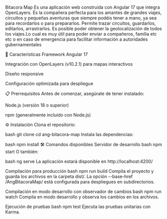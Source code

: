 Bitacora Map
Es una aplicación web construida con Angular 17 que integra OpenLayers. És la compañera perfecta para los amantes de grandes viajes, circuitos y pequeñas aventuras que siempre podéis tener a mano, ya sea para recordarlos o para prepararlos. Permite trazar circuitos, guardarlos, editarlos, arrastrarlos. Es posible poder obtener la geolocalización de todos los viajes.Lo cual es muy útil para poder enviar a compañeros, família etc etc   o en caso de emergencia para facilitar información a autoridades gubernamentales

🚀 Características
Framework Angular 17

Integración con OpenLayers (v10.2.1) para mapas interactivos

Diseño responsive

Configuración optimizada para despliegue

📋 Prerrequisitos
Antes de comenzar, asegúrate de tener instalado:

Node.js (versión 18 o superior)

npm (generalmente incluido con Node.js)

⚙️ Instalación
Clona el repositorio:

bash
git clone <url-del-repositorio>
cd ang-bitacora-map
Instala las dependencias:

bash
npm install
🛠️ Comandos disponibles
Servidor de desarrollo
bash
npm start
O también:

bash
ng serve
La aplicación estará disponible en http://localhost:4200/

Compilación para producción
bash
npm run build
Compila el proyecto y guarda los archivos en la carpeta dist/. La opción --base-href /AngBitacoraMap/ está configurada para despliegues en subdirectorios.

Compilación en modo desarrollo con observador de cambios
bash
npm run watch
Compila en modo desarrollo y observa los cambios en los archivos.

Ejecución de pruebas
bash
npm test
Ejecuta las pruebas unitarias con Karma.












